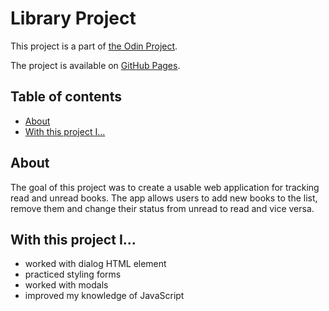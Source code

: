 # Library Project

This project is a part of [the Odin Project](https://www.theodinproject.com/lessons/node-path-javascript-library).

The project is available on [GitHub Pages](https://amadejaop.github.io/TOP-library-project/index.html).

## Table of contents

- [About](#about)
- [With this project I...](#with-this-project-i...)


## About

The goal of this project was to create a usable web application for tracking read and unread books. The app allows users to add new books to the list, remove them and change their status from unread to read and vice versa.

## With this project I...

- worked with dialog HTML element
- practiced styling forms
- worked with modals
- improved my knowledge of JavaScript